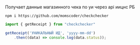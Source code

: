 Получает данные магазинного чека по уи через api иицнс РБ
```
npm i https://github.com/momscoder/checkchecker
```
```javascript
import { getReceipt } from "checkchecker"

getReceipt('УНИКАЛЬНЫЙ ИД', 'yyyy-mm-dd')
    .then((data) => console.log(data.status));
```
